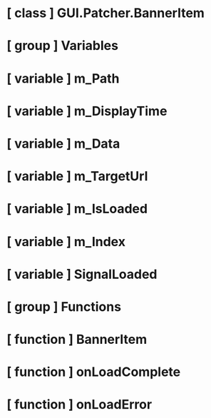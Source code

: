 # [ class ] GUI.Patcher.BannerItem

# [ group ] Variables

# [ variable ] m_Path

# [ variable ] m_DisplayTime

# [ variable ] m_Data

# [ variable ] m_TargetUrl

# [ variable ] m_IsLoaded

# [ variable ] m_Index

# [ variable ] SignalLoaded

# [ group ] Functions

# [ function ] BannerItem

# [ function ] onLoadComplete

# [ function ] onLoadError

